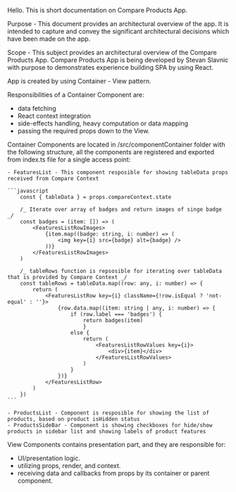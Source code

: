 Hello. This is short documentation on Compare Products App.

Purpose - This document provides an architectural overview of the app. It is intended to capture and convey the significant architectural decisions which have been made on the app.

Scope - This subject provides an architectural overview of the Compare Products App. Compare Products App is being developed by Stevan Slavnic with purpose to demonstrates experience building SPA by using React.

App is created by using Container - View pattern.

Responsibilities of a Container Component are:

- data fetching
- React context integration
- side-effects handling, heavy computation or data mapping
- passing the required props down to the View.

Container Components are located in /src/componentContainer folder with the following structure, all the components are registered and exported from index.ts file for a single access point:

    - FeaturesList - This component resposible for showing tableData props received from Compare Context

    ```javascript
        const { tableData } = props.compareContext.state

        /_ Iterate over array of badges and return images of singe badge _/
        const badges = (item: []) => (
            <FeaturesListRowImages>
                {item.map((badge: string, i: number) => (
                    <img key={i} src={badge} alt={badge} />
                ))}
            </FeaturesListRowImages>
        )

        /_ tableRows function is repsosible for iterating over tableData that is provided by Compare Context _/
        const tableRows = tableData.map((row: any, i: number) => {
            return (
                <FeaturesListRow key={i} className={!row.isEqual ? 'not-equal' : ''}>
                    {row.data.map((item: string | any, i: number) => {
                        if (row.label === 'badges') {
                            return badges(item)
                            }
                        else {
                            return (
                                <FeaturesListRowValues key={i}>
                                    <div>{item}</div>
                                </FeaturesListRowValues>
                            )
                        }
                    })}
                </FeaturesListRow>
            )
        })
    ```

    - ProductsList - Component is resposible for showing the list of products, based on product isHidden status
    - ProductsSideBar - Component is showing checkboxes for hide/show products in sidebar list and showing labels of product features

View Components contains presentation part, and they are responsible for:

- UI/presentation logic.
- utilizing props, render, and context.
- receiving data and callbacks from props by its container or parent component.

```

```
